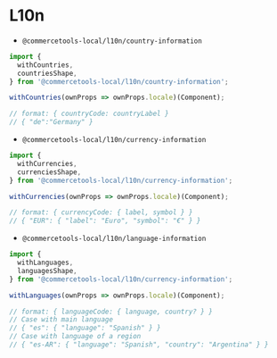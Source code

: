# L10n

* `@commercetools-local/l10n/country-information`

```js
import {
  withCountries,
  countriesShape,
} from '@commercetools-local/l10n/country-information';

withCountries(ownProps => ownProps.locale)(Component);

// format: { countryCode: countryLabel }
// { "de":"Germany" }
```

* `@commercetools-local/l10n/currency-information`

```js
import {
  withCurrencies,
  currenciesShape,
} from '@commercetools-local/l10n/currency-information';

withCurrencies(ownProps => ownProps.locale)(Component);

// format: { currencyCode: { label, symbol } }
// { "EUR": { "label": "Euro", "symbol": "€" } }
```

* `@commercetools-local/l10n/language-information`

```js
import {
  withLanguages,
  languagesShape,
} from '@commercetools-local/l10n/currency-information';

withLanguages(ownProps => ownProps.locale)(Component);

// format: { languageCode: { language, country? } }
// Case with main language
// { "es": { "language": "Spanish" } }
// Case with language of a region
// { "es-AR": { "language": "Spanish", "country": "Argentina" } }
```
